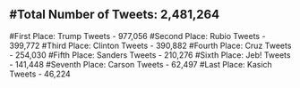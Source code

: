 #Total Number of Tweets: 2,481,264 
---
#First Place: Trump Tweets - 977,056
#Second Place: Rubio Tweets - 399,772
#Third Place: Clinton Tweets - 390,882
#Fourth Place: Cruz Tweets - 254,030
#Fifth Place: Sanders Tweets - 210,276
#Sixth Place: Jeb! Tweets - 141,448
#Seventh Place: Carson Tweets - 62,497
#Last Place: Kasich Tweets - 46,224
